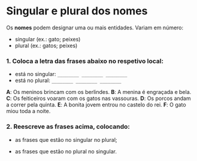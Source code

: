 # Singular e plural dos nomes
Os __nomes__ podem designar uma ou mais entidades. 
Variam em número:
 - singular (ex.: gato; peixes)
 -  plural (ex.: gatos; peixes)

### 1. Coloca a letra das frases abaixo no respetivo local:
 - está no singular: `________ ________ ________`
 - está no plural: `________ ________ ________`

__A__: Os meninos brincam com os berlindes.
__B__: A menina é engraçada e bela.
__C__: Os feiticeiros voaram com os gatos nas vassouras.
__D__: Os porcos andam a correr pela quinta.
__E__: A bonita jovem entrou no castelo do rei.
__F__: O gato miou toda a noite.

### 2. Reescreve as frases acima, colocando:
- as frases que estão no singular no plural;

- as frases que estão no plural no singular.
